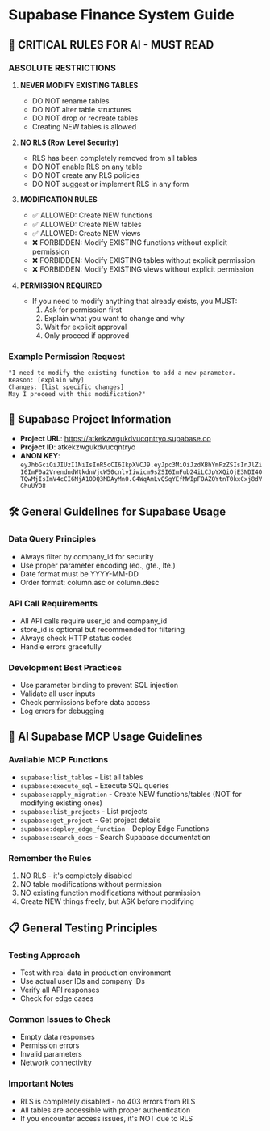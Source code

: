 # Supabase Finance System Guide

## 🚨 CRITICAL RULES FOR AI - MUST READ

### ABSOLUTE RESTRICTIONS

1. **NEVER MODIFY EXISTING TABLES**
   - DO NOT rename tables
   - DO NOT alter table structures
   - DO NOT drop or recreate tables
   - Creating NEW tables is allowed

2. **NO RLS (Row Level Security)**
   - RLS has been completely removed from all tables
   - DO NOT enable RLS on any table
   - DO NOT create any RLS policies
   - DO NOT suggest or implement RLS in any form

3. **MODIFICATION RULES**
   - ✅ ALLOWED: Create NEW functions
   - ✅ ALLOWED: Create NEW tables
   - ✅ ALLOWED: Create NEW views
   - ❌ FORBIDDEN: Modify EXISTING functions without explicit permission
   - ❌ FORBIDDEN: Modify EXISTING tables without explicit permission
   - ❌ FORBIDDEN: Modify EXISTING views without explicit permission

4. **PERMISSION REQUIRED**
   - If you need to modify anything that already exists, you MUST:
     1. Ask for permission first
     2. Explain what you want to change and why
     3. Wait for explicit approval
     4. Only proceed if approved

### Example Permission Request
```
"I need to modify the existing function to add a new parameter. 
Reason: [explain why]
Changes: [list specific changes]
May I proceed with this modification?"
```

## 🔑 Supabase Project Information
- **Project URL**: https://atkekzwgukdvucqntryo.supabase.co
- **Project ID**: atkekzwgukdvucqntryo
- **ANON KEY**: `eyJhbGciOiJIUzI1NiIsInR5cCI6IkpXVCJ9.eyJpc3MiOiJzdXBhYmFzZSIsInJlZiI6ImF0a2VrendndWtkdnVjcW50cnlvIiwicm9sZSI6ImFub24iLCJpYXQiOjE3NDI4OTQwMjIsImV4cCI6MjA1ODQ3MDAyMn0.G4WqAmLvQSqYEfMWIpFOAZOYtnT0kxCxj8dVGhuUYO8`

## 🛠️ General Guidelines for Supabase Usage

### Data Query Principles
- Always filter by company_id for security
- Use proper parameter encoding (eq., gte., lte.)
- Date format must be YYYY-MM-DD
- Order format: column.asc or column.desc

### API Call Requirements
- All API calls require user_id and company_id
- store_id is optional but recommended for filtering
- Always check HTTP status codes
- Handle errors gracefully

### Development Best Practices
- Use parameter binding to prevent SQL injection
- Validate all user inputs
- Check permissions before data access
- Log errors for debugging

## 🤖 AI Supabase MCP Usage Guidelines

### Available MCP Functions
- `supabase:list_tables` - List all tables
- `supabase:execute_sql` - Execute SQL queries
- `supabase:apply_migration` - Create NEW functions/tables (NOT for modifying existing ones)
- `supabase:list_projects` - List projects
- `supabase:get_project` - Get project details
- `supabase:deploy_edge_function` - Deploy Edge Functions
- `supabase:search_docs` - Search Supabase documentation

### Remember the Rules
1. NO RLS - it's completely disabled
2. NO table modifications without permission
3. NO existing function modifications without permission
4. Create NEW things freely, but ASK before modifying

## 📋 General Testing Principles

### Testing Approach
- Test with real data in production environment
- Use actual user IDs and company IDs
- Verify all API responses
- Check for edge cases

### Common Issues to Check
- Empty data responses
- Permission errors
- Invalid parameters
- Network connectivity

### Important Notes
- RLS is completely disabled - no 403 errors from RLS
- All tables are accessible with proper authentication
- If you encounter access issues, it's NOT due to RLS